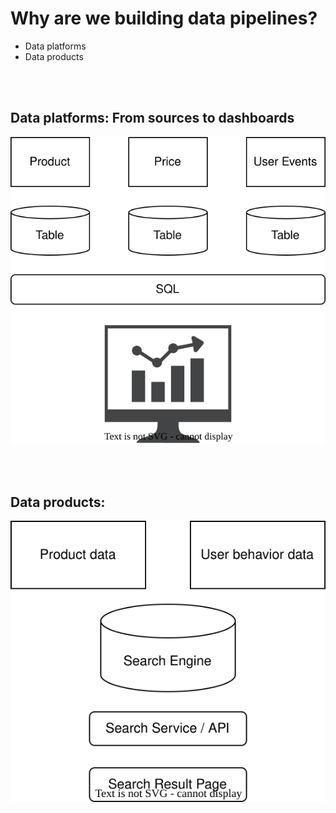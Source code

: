 # Why are we building data pipelines?
* Data platforms
* Data products

<br/><br/>

## Data platforms: From sources to dashboards
![Data platform](https://github.com/data-and-cloud/draw-io/blob/ef803b3665584eee08e20aa20ad4683c22800beb/data_platform_dashboard.drawio.svg)

<br/><br/>

## Data products: 
![Search Engine](https://github.com/data-and-cloud/draw-io/blob/f9279a65d4b181fa746aad69b6a974ea80b90715/data_product_insert.drawio.svg)